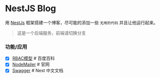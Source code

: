 # NestJS Blog

用 [NestJs](http://www.nestjs.com) 框架搭建一个博客，尽可能的添加一些 ` 无用的代码 ` 并且让他运行起来。

> 这是一个后端服务，前端请切换分支

### 功能/应用

- [x] [RBAC模型](https://baike.baidu.com/item/%E5%9F%BA%E4%BA%8E%E8%A7%92%E8%89%B2%E7%9A%84%E8%AE%BF%E9%97%AE%E6%8E%A7%E5%88%B6?fromtitle=RBAC&fromid=1328788&fromModule=lemma_search-box) # 百度百科
- [x] [NodeMailer](https://nodemailer.com/about/) # 官网
- [x] [Swagger](https://docs.nestjs.cn/9/recipes?id=swagger) # Nest 中文文档
